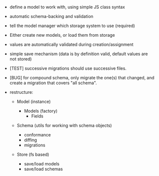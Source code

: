- define a model to work with, using simple JS class syntax
- automatic schema-backing and validation

- tell the model manager which storage system to use (required)
- Either create new models, or load them from storage
- values are automatically validated during creation/assignment
- simple save mechanism (data is by definition valid, default values are not stored)


- [TEST] successive migrations should use successive files.
- [BUG] for compound schema, only migrate the one(s) that changed, and create a migration that covers "all schema".

- restructure:
    - Model (instance)
        - Models (factory)
            - Fields

    - Schema (utils for working with schema objects)
        - conformance
        - diffing
        - migrations

    - Store (fs based)
        - save/load models
        - save/load schemas
